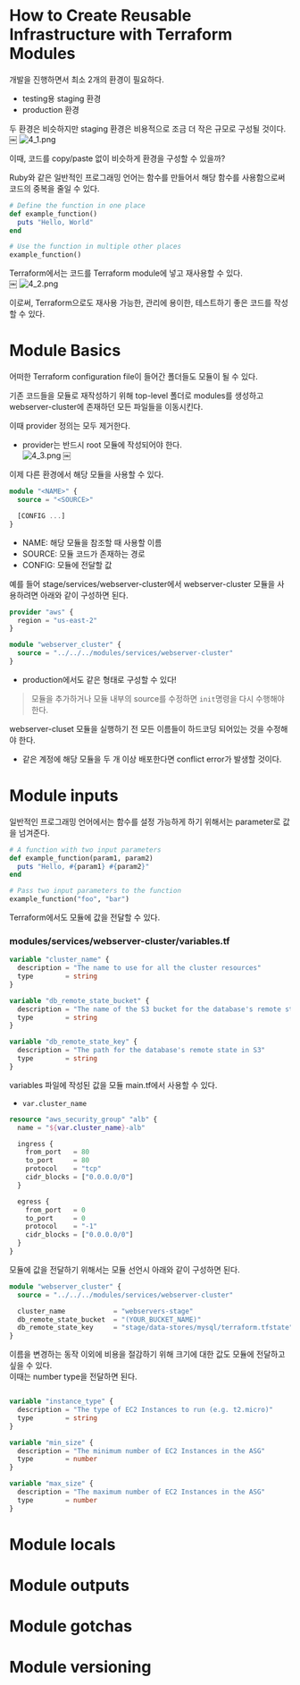 # How to Create Reusable Infrastructure with Terraform Modules


개발을 진행하면서 최소 2개의 환경이 필요하다.  
- testing용 staging 환경
- production 환경

두 환경은 비슷하지만 staging 환경은 비용적으로 조금 더 작은 규모로 구성될 것이다.
￼
![4_1.png](../images/4_1.png)



이때, 코드를 copy/paste 없이 비슷하게 환경을 구성할 수 있을까?  


Ruby와 같은 일반적인 프로그래밍 언어는 함수를 만들어서 해당 함수를 사용함으로써 코드의 중복을 줄일 수 있다.  

```ruby
# Define the function in one place
def example_function()
  puts "Hello, World"
end

# Use the function in multiple other places
example_function()
```

Terraform에서는 코드를 Terraform module에 넣고 재사용할 수 있다.  
￼
![4_2.png](../images/4_2.png)


이로써, Terraform으로도 재사용 가능한, 관리에 용이한, 테스트하기 좋은 코드를 작성할 수 있다.  

# Module Basics
어떠한 Terraform configuration file이 들어간 폴더들도 모듈이 될 수 있다.  

기존 코드들을 모듈로 재작성하기 위해 top-level 폴더로 modules를 생성하고 webserver-cluster에 존재하던 모든 파일들을 이동시킨다.  

이때 provider 정의는 모두 제거한다.  
- provider는 반드시 root 모듈에 작성되어야 한다.  
![4_3.png](../images/4_3.png)
￼


이제 다른 환경에서 해당 모듈을 사용할 수 있다.  

```terraform
module "<NAME>" {
  source = "<SOURCE>"

  [CONFIG ...]
}
```
- NAME: 해당 모듈을 참조할 때 사용할 이름
- SOURCE: 모듈 코드가 존재하는 경로
- CONFIG: 모듈에 전달할 값

예를 들어 stage/services/webserver-cluster에서 webserver-cluster 모듈을 사용하려면 아래와 같이 구성하면 된다.
```terraform
provider "aws" {
  region = "us-east-2"
}

module "webserver_cluster" {
  source = "../../../modules/services/webserver-cluster"
}
``` 
- production에서도 같은 형태로 구성할 수 있다!  

> 모듈을 추가하거나 모듈 내부의 source를 수정하면 `init`명령을 다시 수행해야 한다.  

webserver-cluset 모듈을 실행하기 전 모든 이름들이 하드코딩 되어있는 것을 수정해야 한다.  
- 같은 계정에 해당 모듈을 두 개 이상 배포한다면 conflict error가 발생할 것이다.  

# Module inputs 
일반적인 프로그래밍 언어에서는 함수를 설정 가능하게 하기 위해서는 parameter로 값을 넘겨준다.  

```ruby
# A function with two input parameters
def example_function(param1, param2)
  puts "Hello, #{param1} #{param2}"
end

# Pass two input parameters to the function
example_function("foo", "bar")
```

Terraform에서도 모듈에 값을 전달할 수 있다.  
### modules/services/webserver-cluster/variables.tf

```terraform
variable "cluster_name" {
  description = "The name to use for all the cluster resources"
  type        = string
}

variable "db_remote_state_bucket" {
  description = "The name of the S3 bucket for the database's remote state"
  type        = string
}

variable "db_remote_state_key" {
  description = "The path for the database's remote state in S3"
  type        = string
}
```
variables 파일에 작성된 값을 모듈 main.tf에서 사용할 수 있다. 
- `var.cluster_name`

```terraform
resource "aws_security_group" "alb" {
  name = "${var.cluster_name}-alb"

  ingress {
    from_port   = 80
    to_port     = 80
    protocol    = "tcp"
    cidr_blocks = ["0.0.0.0/0"]
  }

  egress {
    from_port   = 0
    to_port     = 0
    protocol    = "-1"
    cidr_blocks = ["0.0.0.0/0"]
  }
}
```

모듈에 값을 전달하기 위해서는 모듈 선언시 아래와 같이 구성하면 된다.  

```terraform
module "webserver_cluster" {
  source = "../../../modules/services/webserver-cluster"

  cluster_name            = "webservers-stage"
  db_remote_state_bucket  = "(YOUR_BUCKET_NAME)"
  db_remote_state_key     = "stage/data-stores/mysql/terraform.tfstate"
}
```

이름을 변경하는 동작 이외에 비용을 절감하기 위해 크기에 대한 값도 모듈에 전달하고 싶을 수 있다.  
이때는 number type을 전달하면 된다.

```terraform

variable "instance_type" {
  description = "The type of EC2 Instances to run (e.g. t2.micro)"
  type        = string
}

variable "min_size" {
  description = "The minimum number of EC2 Instances in the ASG"
  type        = number
}

variable "max_size" {
  description = "The maximum number of EC2 Instances in the ASG"
  type        = number
}
```


# Module locals 
# Module outputs 
# Module gotchas 
# Module versioning